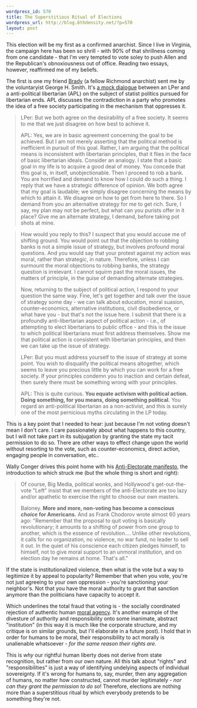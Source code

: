 ```yaml
--- 
wordpress_id: 570
title: The Superstitious Ritual of Elections
wordpress_url: http://blog.6thdensity.net/?p=570
layout: post
---
```

This election will be my first as a confirmed anarchist.  Since I live in Virginia, the campaign here has been so shrill - with 90% of that shrillness coming from one candidate - that I'm very tempted to vote soley to push Allen and the Republican's obnoxiousness out of office.  Reading two essays, however, reaffirmed me of my beliefs.

The first is one my friend <a href="http://eytom.com/blog/">Brady</a> (a fellow Richmond anarchist) sent me by the voluntaryist George H. Smith.  It's <a href="http://www.voluntaryist.com/nbnb/party_dialogue.php">a mock dialogue</a> between an LPer and a anti-political libertarian (APL) on the subject of statist politics pursued for libertarian ends.  APL discusses the contradiction in a party who promotes the idea of a free society participating in the mechanism that oppresses it.
<blockquote>LPer: But we both agree on the desirability of a free society. It seems to me that we just disagree on how best to achieve it.

APL: Yes, we are in basic agreement concerning the goal to be achieved. But I am not merely asserting that the political method is inefficient in pursuit of this goal. Rather, I am arguing that the political means is inconsistent with libertarian principles, that it flies in the face of basic libertarian ideals. Consider an analogy. I state that a basic goal in my life is to acquire a good deal of money. You concede that this goal is, in itself, unobjectionable. Then I proceed to rob a bank. You are horrified and demand to know how I could do such a thing. I reply that we have a strategic difference of opinion. We both agree that my goal is laudable; we simply disagree concerning the means by which to attain it. We disagree on how to get from here to there. So I demand from you an alternative strategy for me to get rich. Sure, I say, my plan may not be perfect, but what can you purists offer in it place? Give me an alternate strategy, I demand, before taking pot shots at mine.</blockquote>
<!--more-->
<blockquote>How would you reply to this? I suspect that you would accuse me of shifting ground. You would point out that the objection to robbing banks is not a simple issue of strategy, but involves profound moral questions. And you would say that your protest against my action was moral, rather than strategic, in nature. Therefore, unless I can surmount the moral objections to robbing banks, the strategy question is irrelevant. I cannot squirm past the moral issues, the matters of principle, in the guise of demanding alternate strategies.

Now, returning to the subject of political action, I respond to your question the same way. Fine, let's get together and talk over the issue of strategy some day - we can talk about education, moral suasion, counter-economics, alternative institutions, civil disobedience, or what have you - but that's not the issue here. I submit that there is a profoundly anti-libertarian aspect of political action - i.e., of attempting to elect libertarians to public office - and this is the issue to which political libertarians must first address themselves. Show me that political action is consistent with libertarian principles, and then we can take up the issue of strategy.

LPer: But you must address yourself to the issue of strategy at some point. You wish to disqualify the political means altogether, which seems to leave you precious little by which you can work for a free society. If your principles condemn you to inaction and certain defeat, then surely there must be something wrong with your principles.

APL: This is quite curious. <strong>You equate activism with political action. Doing something, for you means, doing something political.</strong> You regard an anti-political libertarian as a non-activist, and this is surely one of the most pernicious myths circulating in the LP today.</blockquote>
This is a key point that I needed to hear: just because I'm not voting doesn't mean I don't care.  I care passionately about what happens to this country, but I will not take part in its subjugation by granting the state my tacit permission to do so.  There are other ways to effect change upon the world without resorting to the vote, such as counter-economics, direct action, engaging people in conversation, etc..

Wally Conger drives this point home with his <a href="http://www.lewrockwell.com/orig3/conger4.html">Anti-Electorate manifesto</a>, the introduction to which struck me (but the whole thing is short and right):
<blockquote>Of course, Big Media, political wonks, and Hollywood's get-out-the-vote "Left" insist that we members of the anti-Electorate are too lazy and/or apathetic to exercise the right to choose our own masters.

Baloney.<strong> More and more, non-voting has become a conscious <em>choice</em> for Americans.</strong> And as Frank Chodorov wrote almost 60 years ago: "Remember that the proposal to quit voting is basically revolutionary; it amounts to a shifting of power from one group to another, which is the essence of revolution.… Unlike other revolutions, it calls for no organization, no violence, no war fund, no leader to sell it out. In the quiet of his conscience each citizen pledges himself, to himself, not to give moral support to an unmoral institution, and on election day he remains at home. That's all."</blockquote>
If the state is institutionalized violence, then what is the vote but a way to legitimize it by appeal to popularity?  Remember that when you vote, you're not just agreeing to your own oppression - you're sanctioning your neighbor's.  Not that you have the moral authority to grant that sanction anymore than the politicians have capacity to accept it.

Which underlines the total fraud that voting is - the socially coordinated rejection of authentic human <a href="http://en.wikipedia.org/wiki/Moral_agency">moral agency</a>.  It's another example of the divesture of authority and responsibility onto some inanimate, abstract "institution" (in this way it is much like the corporate structure, and my critique is on similar grounds, but I'll elaborate in a future post).  I hold that in order for humans to be moral, their responsibility to act morally is unalienable whatsoever - <em>for the same reason their rights are</em>.

This is <em>why</em> our rightful human liberty does not derive from state recognition, but rather from our own nature.  All this talk about "rights" and "responsibilities" is just a way of identifying undelying aspects of individual sovereignty.  If it's wrong for humans to, say, murder, then any aggregation of humans, no matter how constructed, cannot murder legitimately - <em>nor can they grant the permission to do so</em>!  Therefore, elections are nothing more than a superstitious ritual by which everybody pretends to be something they're not.

